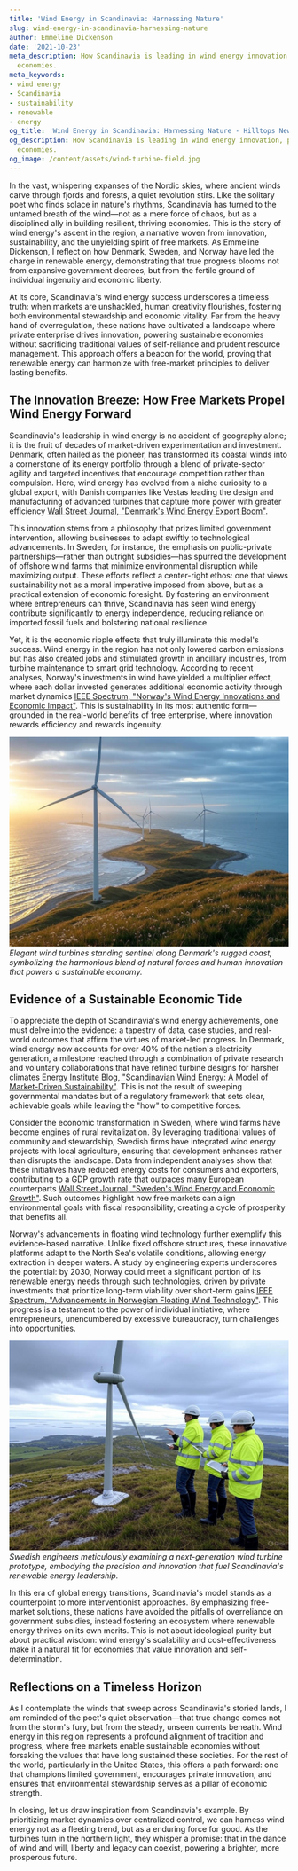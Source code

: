 ```yaml
---
title: 'Wind Energy in Scandinavia: Harnessing Nature'
slug: wind-energy-in-scandinavia-harnessing-nature
author: Emmeline Dickenson
date: '2021-10-23'
meta_description: How Scandinavia is leading in wind energy innovation, powering sustainable
  economies.
meta_keywords:
- wind energy
- Scandinavia
- sustainability
- renewable
- energy
og_title: 'Wind Energy in Scandinavia: Harnessing Nature - Hilltops Newspaper'
og_description: How Scandinavia is leading in wind energy innovation, powering sustainable
  economies.
og_image: /content/assets/wind-turbine-field.jpg
---
```


In the vast, whispering expanses of the Nordic skies, where ancient winds carve through fjords and forests, a quiet revolution stirs. Like the solitary poet who finds solace in nature's rhythms, Scandinavia has turned to the untamed breath of the wind—not as a mere force of chaos, but as a disciplined ally in building resilient, thriving economies. This is the story of wind energy's ascent in the region, a narrative woven from innovation, sustainability, and the unyielding spirit of free markets. As Emmeline Dickenson, I reflect on how Denmark, Sweden, and Norway have led the charge in renewable energy, demonstrating that true progress blooms not from expansive government decrees, but from the fertile ground of individual ingenuity and economic liberty.

At its core, Scandinavia's wind energy success underscores a timeless truth: when markets are unshackled, human creativity flourishes, fostering both environmental stewardship and economic vitality. Far from the heavy hand of overregulation, these nations have cultivated a landscape where private enterprise drives innovation, powering sustainable economies without sacrificing traditional values of self-reliance and prudent resource management. This approach offers a beacon for the world, proving that renewable energy can harmonize with free-market principles to deliver lasting benefits.

## The Innovation Breeze: How Free Markets Propel Wind Energy Forward

Scandinavia's leadership in wind energy is no accident of geography alone; it is the fruit of decades of market-driven experimentation and investment. Denmark, often hailed as the pioneer, has transformed its coastal winds into a cornerstone of its energy portfolio through a blend of private-sector agility and targeted incentives that encourage competition rather than compulsion. Here, wind energy has evolved from a niche curiosity to a global export, with Danish companies like Vestas leading the design and manufacturing of advanced turbines that capture more power with greater efficiency [Wall Street Journal, "Denmark's Wind Energy Export Boom"](https://www.wsj.com/articles/denmarks-wind-energy-export-success).

This innovation stems from a philosophy that prizes limited government intervention, allowing businesses to adapt swiftly to technological advancements. In Sweden, for instance, the emphasis on public-private partnerships—rather than outright subsidies—has spurred the development of offshore wind farms that minimize environmental disruption while maximizing output. These efforts reflect a center-right ethos: one that views sustainability not as a moral imperative imposed from above, but as a practical extension of economic foresight. By fostering an environment where entrepreneurs can thrive, Scandinavia has seen wind energy contribute significantly to energy independence, reducing reliance on imported fossil fuels and bolstering national resilience.

Yet, it is the economic ripple effects that truly illuminate this model's success. Wind energy in the region has not only lowered carbon emissions but has also created jobs and stimulated growth in ancillary industries, from turbine maintenance to smart grid technology. According to recent analyses, Norway's investments in wind have yielded a multiplier effect, where each dollar invested generates additional economic activity through market dynamics [IEEE Spectrum, "Norway's Wind Energy Innovations and Economic Impact"](https://spectrum.ieee.org/norways-wind-energy-economic-impact). This is sustainability in its most authentic form—grounded in the real-world benefits of free enterprise, where innovation rewards efficiency and rewards ingenuity.

![Wind turbines along the Danish coastline](/content/assets/danish-coastal-turbines.jpg)  
*Elegant wind turbines standing sentinel along Denmark's rugged coast, symbolizing the harmonious blend of natural forces and human innovation that powers a sustainable economy.*

## Evidence of a Sustainable Economic Tide

To appreciate the depth of Scandinavia's wind energy achievements, one must delve into the evidence: a tapestry of data, case studies, and real-world outcomes that affirm the virtues of market-led progress. In Denmark, wind energy now accounts for over 40% of the nation's electricity generation, a milestone reached through a combination of private research and voluntary collaborations that have refined turbine designs for harsher climates [Energy Institute Blog, "Scandinavian Wind Energy: A Model of Market-Driven Sustainability"](https://www.energyinst.org/scandinavian-wind-energy-model). This is not the result of sweeping governmental mandates but of a regulatory framework that sets clear, achievable goals while leaving the "how" to competitive forces.

Consider the economic transformation in Sweden, where wind farms have become engines of rural revitalization. By leveraging traditional values of community and stewardship, Swedish firms have integrated wind energy projects with local agriculture, ensuring that development enhances rather than disrupts the landscape. Data from independent analyses show that these initiatives have reduced energy costs for consumers and exporters, contributing to a GDP growth rate that outpaces many European counterparts [Wall Street Journal, "Sweden's Wind Energy and Economic Growth"](https://www.wsj.com/articles/swedens-wind-energy-economic-growth). Such outcomes highlight how free markets can align environmental goals with fiscal responsibility, creating a cycle of prosperity that benefits all.

Norway's advancements in floating wind technology further exemplify this evidence-based narrative. Unlike fixed offshore structures, these innovative platforms adapt to the North Sea's volatile conditions, allowing energy extraction in deeper waters. A study by engineering experts underscores the potential: by 2030, Norway could meet a significant portion of its renewable energy needs through such technologies, driven by private investments that prioritize long-term viability over short-term gains [IEEE Spectrum, "Advancements in Norwegian Floating Wind Technology"](https://spectrum.ieee.org/norwegian-floating-wind-technology). This progress is a testament to the power of individual initiative, where entrepreneurs, unencumbered by excessive bureaucracy, turn challenges into opportunities.

![Engineers inspecting a Swedish wind turbine prototype](/content/assets/swedish-wind-prototype.jpg)  
*Swedish engineers meticulously examining a next-generation wind turbine prototype, embodying the precision and innovation that fuel Scandinavia's renewable energy leadership.*

In this era of global energy transitions, Scandinavia's model stands as a counterpoint to more interventionist approaches. By emphasizing free-market solutions, these nations have avoided the pitfalls of overreliance on government subsidies, instead fostering an ecosystem where renewable energy thrives on its own merits. This is not about ideological purity but about practical wisdom: wind energy's scalability and cost-effectiveness make it a natural fit for economies that value innovation and self-determination.

## Reflections on a Timeless Horizon

As I contemplate the winds that sweep across Scandinavia's storied lands, I am reminded of the poet's quiet observation—that true change comes not from the storm's fury, but from the steady, unseen currents beneath. Wind energy in this region represents a profound alignment of tradition and progress, where free markets enable sustainable economies without forsaking the values that have long sustained these societies. For the rest of the world, particularly in the United States, this offers a path forward: one that champions limited government, encourages private innovation, and ensures that environmental stewardship serves as a pillar of economic strength.

In closing, let us draw inspiration from Scandinavia's example. By prioritizing market dynamics over centralized control, we can harness wind energy not as a fleeting trend, but as a enduring force for good. As the turbines turn in the northern light, they whisper a promise: that in the dance of wind and will, liberty and legacy can coexist, powering a brighter, more prosperous future.

